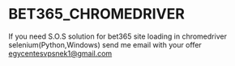 # BET365_CHROMEDRIVER
If you need S.O.S solution for bet365 site loading in chromedriver selenium(Python,Windows) send me email with your offer egycentesvpsnek1@gmail.com
